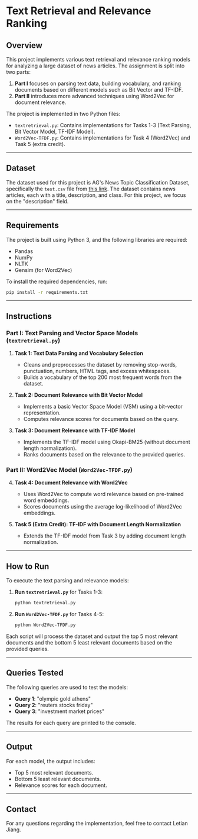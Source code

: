 # Text Retrieval and Relevance Ranking

## Overview

This project implements various text retrieval and relevance ranking models for analyzing a large dataset of news articles. The assignment is split into two parts:

1. **Part I** focuses on parsing text data, building vocabulary, and ranking documents based on different models such as Bit Vector and TF-IDF.
2. **Part II** introduces more advanced techniques using Word2Vec for document relevance.

The project is implemented in two Python files:
- `textretrieval.py`: Contains implementations for Tasks 1-3 (Text Parsing, Bit Vector Model, TF-IDF Model).
- `Word2Vec-TFDF.py`: Contains implementations for Task 4 (Word2Vec) and Task 5 (extra credit).

---

## Dataset

The dataset used for this project is AG's News Topic Classification Dataset, specifically the `test.csv` file from [this link](https://raw.githubusercontent.com/mhjabreel/CharCnn_Keras/master/data/ag_news_csv/test.csv). The dataset contains news articles, each with a title, description, and class. For this project, we focus on the "description" field.

---

## Requirements

The project is built using Python 3, and the following libraries are required:
- Pandas
- NumPy
- NLTK
- Gensim (for Word2Vec)

To install the required dependencies, run:
```bash
pip install -r requirements.txt
```

---

## Instructions

### Part I: Text Parsing and Vector Space Models (`textretrieval.py`)

1. **Task 1: Text Data Parsing and Vocabulary Selection**
   - Cleans and preprocesses the dataset by removing stop-words, punctuation, numbers, HTML tags, and excess whitespaces.
   - Builds a vocabulary of the top 200 most frequent words from the dataset.

2. **Task 2: Document Relevance with Bit Vector Model**
   - Implements a basic Vector Space Model (VSM) using a bit-vector representation.
   - Computes relevance scores for documents based on the query.
   
3. **Task 3: Document Relevance with TF-IDF Model**
   - Implements the TF-IDF model using Okapi-BM25 (without document length normalization).
   - Ranks documents based on the relevance to the provided queries.

### Part II: Word2Vec Model (`Word2Vec-TFDF.py`)

4. **Task 4: Document Relevance with Word2Vec**
   - Uses Word2Vec to compute word relevance based on pre-trained word embeddings.
   - Scores documents using the average log-likelihood of Word2Vec embeddings.
   
5. **Task 5 (Extra Credit): TF-IDF with Document Length Normalization**
   - Extends the TF-IDF model from Task 3 by adding document length normalization.

---

## How to Run

To execute the text parsing and relevance models:

1. **Run `textretrieval.py`** for Tasks 1-3:
   ```bash
   python textretrieval.py
   ```

2. **Run `Word2Vec-TFDF.py`** for Tasks 4-5:
   ```bash
   python Word2Vec-TFDF.py
   ```

Each script will process the dataset and output the top 5 most relevant documents and the bottom 5 least relevant documents based on the provided queries.

---

## Queries Tested

The following queries are used to test the models:

- **Query 1**: "olympic gold athens"
- **Query 2**: "reuters stocks friday"
- **Query 3**: "investment market prices"

The results for each query are printed to the console.

---

## Output

For each model, the output includes:
- Top 5 most relevant documents.
- Bottom 5 least relevant documents.
- Relevance scores for each document.

---

## Contact

For any questions regarding the implementation, feel free to contact Letian Jiang.

